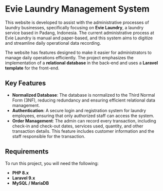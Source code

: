 # Evie Laundry Management System

This website is developed to assist with the administrative processes of laundry businesses, specifically focusing on **Evie Laundry**, a laundry service based in Padang, Indonesia. The current administrative process at Evie Laundry is manual and paper-based, and this system aims to digitize and streamline daily operational data recording.

The website has features designed to make it easier for administrators to manage daily operations efficiently. The project emphasizes the implementation of a **relational database** in the back-end and uses a **Laravel template** for the front-end.

## Key Features
- **Normalized Database**: The database is normalized to the Third Normal Form (3NF), reducing redundancy and ensuring efficient relational data management.
- **Authentication**: A secure login and registration system for laundry employees, ensuring that only authorized staff can access the system.
- **Order Management**: The admin can record every transaction, including check-in and check-out dates, services used, quantity, and other transaction details. This feature includes customer information and the staff responsible for the transaction.

## Requirements
To run this project, you will need the following:
- **PHP 8.x**
- **Laravel 9.x**
- **MySQL / MariaDB**

